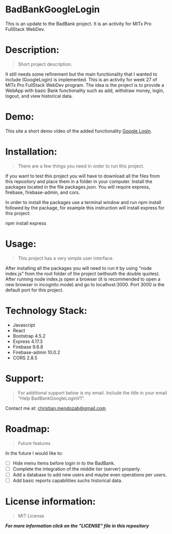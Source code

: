 # BadBankGoogleLogin

This is an update to the BadBank project. It is an activity for MITx Pro FullStack WebDev.

# Description: 
> Short project description. 

It still needs some refinement but the main functionality that I wanted to include (GoogleLogin) is implemented. This is an activity for week 27 of MITx Pro FullStack WebDev program. The idea is the project is to provide a WebApp with basic Bank functionality such as add, withdraw money, login, logout, and view historical data.

# Demo:

This site a short demo video of the added functionality [Google Login](https://youtu.be/h2LKMysY-Pc).

# Installation: 
> There are a few things you need in order to run this project.

If you want to test this project you will have to download all the files from this repository and place them in a folder in your computer. Install the packages located in the file packages.json. You will require express, firebase, firebase-admin, and cors.

In order to install the packages use a terminal window and run npm install followed by the package, for example this instruction will install express for this project:

npm install express

# Usage: 
> This project has a very simple user interface.

After installing all the packages you will need to run it by using "node index.js" from the root folder of the project (withouth the double quotes). After running node index.js open a browser (it is recommended to open a new browser in incognito mode) and go to localhost:3000. Port 3000 is the default port for this project.

# Technology Stack:
* Javascript
* React
* Bootstrap 4.5.2
* Express 4.17.3
* Firebase 9.6.8
* Firebase-admin 10.0.2
* CORS 2.8.5

# Support: 
> For additional support below is my email. Include the title in your email "Help BadBankGoogleLoginV1".

Contact me at: christian.mendozab@gmail.com

# Roadmap: 
> Future features

In the future I would like to:

- [ ] Hide menu items before login in to the BadBank.
- [ ] Complete the integration of the middle tier (server) properly.
- [ ] Add a database to add new users and maybe even operations per users.
- [ ] Add basic reports capabilities suchs historical data.

# License information: 
> MIT License

***For more information click on the "LICENSE" file in this repository***

